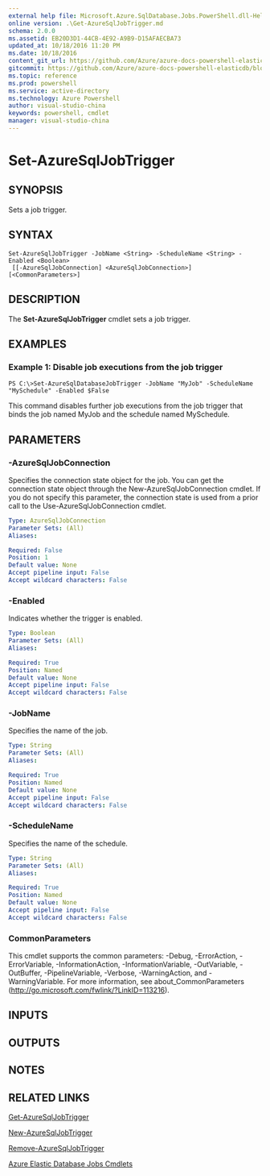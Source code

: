 ```yaml
---
external help file: Microsoft.Azure.SqlDatabase.Jobs.PowerShell.dll-Help.xml
online version: .\Get-AzureSqlJobTrigger.md
schema: 2.0.0
ms.assetid: EB20D3D1-44CB-4E92-A9B9-D15AFAECBA73
updated_at: 10/18/2016 11:20 PM
ms.date: 10/18/2016
content_git_url: https://github.com/Azure/azure-docs-powershell-elasticdb/blob/Tim20161019/ElasticDB/ElasticDatabaseJobs/v0.8.33/Set-AzureSqlJobTrigger.md
gitcommit: https://github.com/Azure/azure-docs-powershell-elasticdb/blob/0fe493efd878af69f5c126f60486b37fd0cb60b6/ElasticDB/ElasticDatabaseJobs/v0.8.33/Set-AzureSqlJobTrigger.md
ms.topic: reference
ms.prod: powershell
ms.service: active-directory
ms.technology: Azure Powershell
author: visual-studio-china
keywords: powershell, cmdlet
manager: visual-studio-china
---
```


# Set-AzureSqlJobTrigger

## SYNOPSIS
Sets a job trigger.

## SYNTAX

```
Set-AzureSqlJobTrigger -JobName <String> -ScheduleName <String> -Enabled <Boolean>
 [[-AzureSqlJobConnection] <AzureSqlJobConnection>] [<CommonParameters>]
```

## DESCRIPTION
The **Set-AzureSqlJobTrigger** cmdlet sets a job trigger.

## EXAMPLES

### Example 1: Disable job executions from the job trigger
```
PS C:\>Set-AzureSqlDatabaseJobTrigger -JobName "MyJob" -ScheduleName "MySchedule" -Enabled $False
```

This command disables further job executions from the job trigger that binds the job named MyJob and the schedule named MySchedule.

## PARAMETERS

### -AzureSqlJobConnection
Specifies the connection state object for the job.
You can get the connection state object through the New-AzureSqlJobConnection cmdlet. 
If you do not specify this parameter, the connection state is used from a prior call to the Use-AzureSqlJobConnection cmdlet.

```yaml
Type: AzureSqlJobConnection
Parameter Sets: (All)
Aliases: 

Required: False
Position: 1
Default value: None
Accept pipeline input: False
Accept wildcard characters: False
```

### -Enabled
Indicates whether the trigger is enabled.

```yaml
Type: Boolean
Parameter Sets: (All)
Aliases: 

Required: True
Position: Named
Default value: None
Accept pipeline input: False
Accept wildcard characters: False
```

### -JobName
Specifies the name of the job.

```yaml
Type: String
Parameter Sets: (All)
Aliases: 

Required: True
Position: Named
Default value: None
Accept pipeline input: False
Accept wildcard characters: False
```

### -ScheduleName
Specifies the name of the schedule.

```yaml
Type: String
Parameter Sets: (All)
Aliases: 

Required: True
Position: Named
Default value: None
Accept pipeline input: False
Accept wildcard characters: False
```

### CommonParameters
This cmdlet supports the common parameters: -Debug, -ErrorAction, -ErrorVariable, -InformationAction, -InformationVariable, -OutVariable, -OutBuffer, -PipelineVariable, -Verbose, -WarningAction, and -WarningVariable. For more information, see about_CommonParameters (http://go.microsoft.com/fwlink/?LinkID=113216).

## INPUTS

## OUTPUTS

## NOTES

## RELATED LINKS

[Get-AzureSqlJobTrigger](.\Get-AzureSqlJobTrigger.md)

[New-AzureSqlJobTrigger](.\New-AzureSqlJobTrigger.md)

[Remove-AzureSqlJobTrigger](.\Remove-AzureSqlJobTrigger.md)

[Azure Elastic Database Jobs Cmdlets](.\ElasticDatabaseJobs.md)


